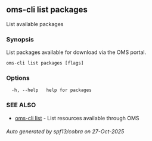 ## oms-cli list packages

List available packages

### Synopsis

List packages available for download via the OMS portal.

```
oms-cli list packages [flags]
```

### Options

```
  -h, --help   help for packages
```

### SEE ALSO

* [oms-cli list](oms-cli_list.md)	 - List resources available through OMS

###### Auto generated by spf13/cobra on 27-Oct-2025
